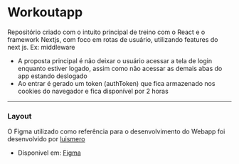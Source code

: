 # Workoutapp
Repositório criado com o intuito principal de treino com o React e o framework Nextjs, com foco em rotas de usuário, utilizando features do next js. Ex: middleware

- A proposta principal é não deixar o usuário acessar a tela de login enquanto estiver logado, assim como não acessar as demais abas do app estando deslogado
- Ao entrar é gerado um token (authToken) que fica armazenado nos cookies do navegador e fica disponível por 2 horas
  

---

### Layout

O Figma utilizado como referência para o desenvolvimento do Webapp foi desenvolvido por [luismero](https://www.figma.com/@luismero)
- Dísponivel em: [Figma](https://www.figma.com/community/file/1376884570496446669/fitness-app)


